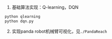 1. 基础算法实现：Q-learning，DQN

```python
python qlearning
python dqn.py
```

2. 实现panda robot机械臂可视化，见`./PandaReach`
